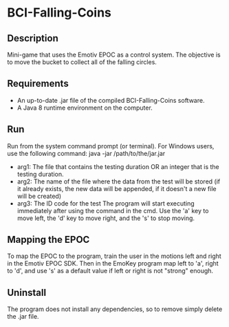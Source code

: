 BCI-Falling-Coins
=================

Description
---------
Mini-game that uses the Emotiv EPOC as a control system. The objective is to move the bucket to collect all of the falling circles. 

Requirements
---------
- An up-to-date .jar file of the compiled BCI-Falling-Coins software.
- A Java 8 runtime environment on the computer.

Run
---------
Run from the system command prompt (or terminal).
For Windows users, use the following command:
java -jar /path/to/the/jar.jar <arg1> <arg2> <arg3>
- arg1: The file that contains the testing duration OR an integer that is the testing duration.
- arg2: The name of the file where the data from the test will be stored (if it already exists, the new data will be appended, if it doesn't a new file will be created)
- arg3: The ID code for the test
The program will start executing immediately after using the command in the cmd.
Use the 'a' key to move left, the 'd' key to move right, and the 's' to stop moving.

Mapping the EPOC
---------
To map the EPOC to the program, train the user in the motions left and right in the Emotiv EPOC SDK. Then in the EmoKey program map left to 'a', right to 'd', and use 's' as a default value if left or right is not "strong" enough.

Uninstall
---------
The program does not install any dependencies, so to remove simply delete the .jar file.